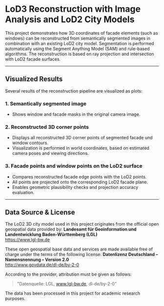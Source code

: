 # LoD3 Reconstruction with Image Analysis and LoD2 City Models

This project demonstrates how 3D coordinates of facade elements (such as windows) can be reconstructed from semantically segmented images in combination with an existing LoD2 city model. Segmentation is performed automatically using the Segment Anything Model (SAM) and rule-based algorithms. The reconstruction is based on ray projection and intersection with LoD2 facade surfaces.

---

## Visualized Results

Several results of the reconstruction pipeline are visualized as plots:

### 1. Semantically segmented image
- Shows window and facade masks in the original camera image.

### 2. Reconstructed 3D corner points
- Displays all reconstructed 3D corner points of segmented facade und window contours.
- Visualization is performed in world coordinates, based on estimated camera poses and viewing directions.

### 3. Facade points and window points on the LoD2 surface
- Compares reconstructed facade edge points with the LoD2 points.
- All points are projected onto the corresponding LoD2 facade plane.
- Enables geometric plausibility checks and projection accuracy evaluation.

---

## Data Source & License

The LoD2 3D city model used in this project originates from the official open geospatial data provided by:
**Landesamt für Geoinformation und Landentwicklung Baden-Württemberg (LGL)**  
https://www.lgl-bw.de

These open geospatial base data and services are made available free of charge under the terms of the following license:
**Datenlizenz Deutschland – Namensnennung – Version 2.0**  
http://www.govdata.de/dl-de/by-2-0

According to the provider, attribution must be given as follows:
> "Datenquelle: LGL, www.lgl-bw.de, dl-de/by-2-0"

The data has been processed in this project for academic research purposes.

